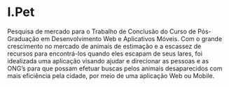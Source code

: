 # I.Pet
Pesquisa de mercado para o Trabalho de Conclusão do Curso de Pós-Graduação em Desenvolvimento Web e Aplicativos Móveis.  Com o grande crescimento no mercado de animais de estimação e a escassez de recursos para encontrá-los quando eles escapam de seus lares, foi idealizada uma aplicação visando ajudar e direcionar as pessoas e as ONG’s para que possam efetuar buscas pelos animais desaparecidos com mais eficiência pela cidade, por meio de uma aplicação Web ou Mobile.
